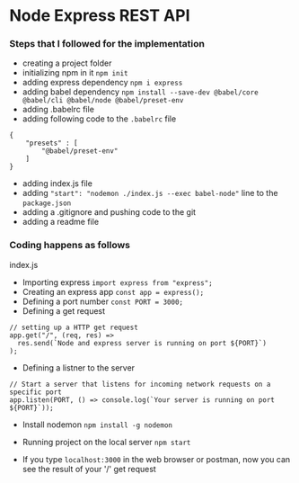 # Node Express REST API

### Steps that I followed for the implementation

- creating a project folder
- initializing npm in it `npm init`
- adding express dependency `npm i express`
- adding babel dependency `npm install --save-dev @babel/core @babel/cli @babel/node @babel/preset-env`
- adding .babelrc file
- adding following code to the `.babelrc` file

```
{
    "presets" : [
        "@babel/preset-env"
    ]
}
```

- adding index.js file
- adding `"start": "nodemon ./index.js --exec babel-node"` line to the `package.json`
- adding a .gitignore and pushing code to the git
- adding a readme file

### Coding happens as follows

index.js

- Importing express `import express from "express";`
- Creating an express app `const app = express();`
- Defining a port number `const PORT = 3000;`
- Defining a get request 

```
// setting up a HTTP get request
app.get("/", (req, res) =>
  res.send(`Node and express server is running on port ${PORT}`)
);
```

- Defining a listner to the server

```
// Start a server that listens for incoming network requests on a specific port
app.listen(PORT, () => console.log(`Your server is running on port ${PORT}`));
``` 

- Install nodemon `npm install -g nodemon`
- Running project on the local server `npm start`

- If you type `localhost:3000` in the web browser or postman, now you can see the result of your '/' get request



